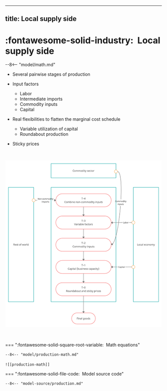 ---
title: Local supply side
--

# :fontawesome-solid-industry:  Local supply side

--8<-- "model/math.md"


* Several pairwise stages of production
  
* Input factors
    * Labor
    * Intermediate imports
    * Commodity inputs
    * Capital

* Real flexibilities to flatten the marginal cost schedule
    * Variable utilization of capital
    * Roundabout production

* Sticky prices


<br/>

![Local supply side](local-supply-side.png)

<br/>


=== ":fontawesome-solid-square-root-variable:  Math equations"

    --8<-- "model/production-math.md"

	![[production-math]]

=== ":fontawesome-solid-file-code:  Model source code"

    --8<-- "model-source/production.md"

